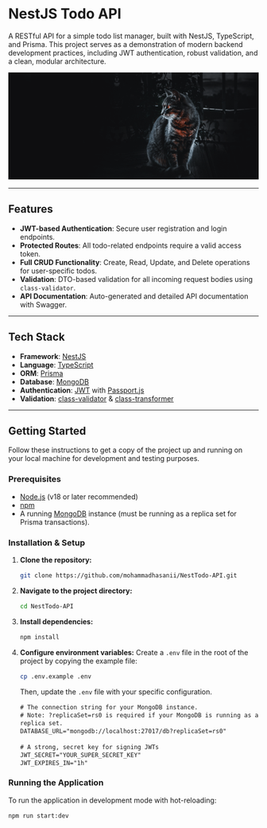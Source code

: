 # NestJS Todo API

A RESTful API for a simple todo list manager, built with NestJS, TypeScript, and Prisma. This project serves as a demonstration of modern backend development practices, including JWT authentication, robust validation, and a clean, modular architecture.

![Alt Text](nest.png)

---

## Features

-   **JWT-based Authentication**: Secure user registration and login endpoints.
-   **Protected Routes**: All todo-related endpoints require a valid access token.
-   **Full CRUD Functionality**: Create, Read, Update, and Delete operations for user-specific todos.
-   **Validation**: DTO-based validation for all incoming request bodies using `class-validator`.
-   **API Documentation**: Auto-generated and detailed API documentation with Swagger.

---

## Tech Stack

-   **Framework**: [NestJS](https://nestjs.com/)
-   **Language**: [TypeScript](https://www.typescriptlang.org/)
-   **ORM**: [Prisma](https://www.prisma.io/)
-   **Database**: [MongoDB](https://www.mongodb.com/)
-   **Authentication**: [JWT](https://jwt.io/) with [Passport.js](http://www.passportjs.org/)
-   **Validation**: [class-validator](https://github.com/typestack/class-validator) & [class-transformer](https://github.com/typestack/class-transformer)

---

## Getting Started

Follow these instructions to get a copy of the project up and running on your local machine for development and testing purposes.

### Prerequisites

-   [Node.js](https://nodejs.org/en/) (v18 or later recommended)
-   [npm](https://www.npmjs.com/)
-   A running [MongoDB](https://www.mongodb.com/try/download/community) instance (must be running as a replica set for Prisma transactions).

### Installation & Setup

1.  **Clone the repository:**
    ```bash
    git clone https://github.com/mohammadhasanii/NestTodo-API.git
    ```

2.  **Navigate to the project directory:**
    ```bash
    cd NestTodo-API
    ```

3.  **Install dependencies:**
    ```bash
    npm install
    ```

4.  **Configure environment variables:**
    Create a `.env` file in the root of the project by copying the example file:
    ```bash
    cp .env.example .env
    ```
    Then, update the `.env` file with your specific configuration.

    ```env
    # The connection string for your MongoDB instance.
    # Note: ?replicaSet=rs0 is required if your MongoDB is running as a replica set.
    DATABASE_URL="mongodb://localhost:27017/db?replicaSet=rs0"

    # A strong, secret key for signing JWTs
    JWT_SECRET="YOUR_SUPER_SECRET_KEY"
    JWT_EXPIRES_IN="1h"
    ```

### Running the Application

To run the application in development mode with hot-reloading:

```bash
npm run start:dev